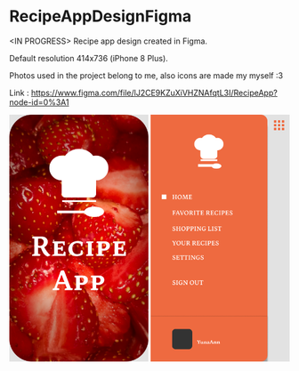 # RecipeAppDesignFigma
&lt;IN PROGRESS> Recipe app design created in Figma.

Default resolution 414x736 (iPhone 8 Plus).

Photos used in the project belong to me, also icons are made my myself :3

Link : https://www.figma.com/file/lJ2CE9KZuXiVHZNAfqtL3I/RecipeApp?node-id=0%3A1


<p align="center">
  <img src="https://raw.githubusercontent.com/YunaAnn/RecipeAppDesignFigma/master/SplashScreen.png" width="250" title="hover text">
  <img src="https://raw.githubusercontent.com/YunaAnn/RecipeAppDesignFigma/master/Menu.png" width="250" title="hover text">
